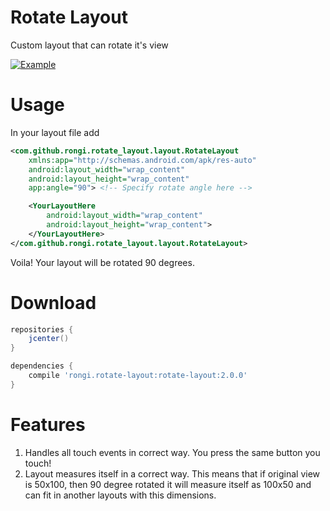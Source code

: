 Rotate Layout
=============

Custom layout that can rotate it's view

[![Example](https://github.com/rongi/rotate-layout/raw/master/docs/screenshot2.png)](#Example)

Usage
=====

In your layout file add

```xml 
<com.github.rongi.rotate_layout.layout.RotateLayout
	xmlns:app="http://schemas.android.com/apk/res-auto"
	android:layout_width="wrap_content"
	android:layout_height="wrap_content"
	app:angle="90">	<!-- Specify rotate angle here -->

	<YourLayoutHere
		android:layout_width="wrap_content"
		android:layout_height="wrap_content">
	</YourLayoutHere>
</com.github.rongi.rotate_layout.layout.RotateLayout>
```

Voila! Your layout will be rotated 90 degrees.

Download
========

```groovy
repositories {
    jcenter()
}

dependencies {
    compile 'rongi.rotate-layout:rotate-layout:2.0.0'
}
```

Features
========

1. Handles all touch events in correct way. You press the same button you touch!
2. Layout measures itself in a correct way. This means that if original view is 50x100, then 90 degree rotated it will measure itself as 100x50 and can fit in another layouts with this dimensions.
